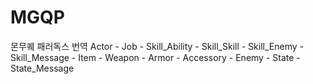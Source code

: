 # MGQP
몬무퀘 패러독스 번역
Actor - Job - Skill_Ability - Skill_Skill - Skill_Enemy - Skill_Message - Item - Weapon - Armor - Accessory - Enemy - State - State_Message
